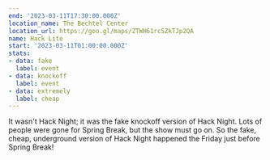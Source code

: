 ```yaml
---
end: '2023-03-11T17:30:00.000Z'
location_name: The Bechtel Center
location_url: https://goo.gl/maps/ZTWH61rc5ZkTJp2QA
name: Hack Lite
start: '2023-03-11T01:00:00.000Z'
stats:
- data: fake
  label: event
- data: knockoff
  label: event
- data: extremely
  label: cheap
---
```


It wasn't Hack Night; it was the fake knockoff version of Hack Night. Lots of people were gone for Spring Break, but the show must go on. So the fake, cheap, underground version of Hack Night happened the Friday just before Spring Break!
